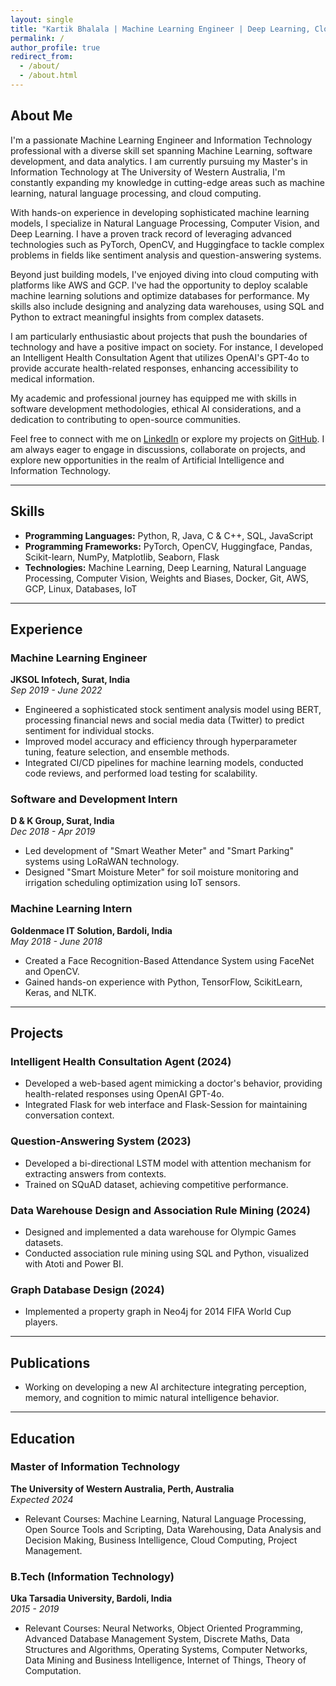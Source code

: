 ```yaml
---
layout: single
title: "Kartik Bhalala | Machine Learning Engineer | Deep Learning, Cloud, and Data Science"
permalink: /
author_profile: true
redirect_from: 
  - /about/
  - /about.html
---
```

## About Me

I'm a passionate Machine Learning Engineer and Information Technology professional with a diverse skill set spanning Machine Learning, software development, and data analytics. I am currently pursuing my Master's in Information Technology at The University of Western Australia, I'm constantly expanding my knowledge in cutting-edge areas such as machine learning, natural language processing, and cloud computing.

With hands-on experience in developing sophisticated machine learning models, I specialize in Natural Language Processing, Computer Vision, and Deep Learning. I have a proven track record of leveraging advanced technologies such as PyTorch, OpenCV, and Huggingface to tackle complex problems in fields like sentiment analysis and question-answering systems.

Beyond just building models, I've enjoyed diving into cloud computing with platforms like AWS and GCP. I've had the opportunity to deploy scalable machine learning solutions and optimize databases for performance. My skills also include designing and analyzing data warehouses, using SQL and Python to extract meaningful insights from complex datasets.

I am particularly enthusiastic about projects that push the boundaries of technology and have a positive impact on society. For instance, I developed an Intelligent Health Consultation Agent that utilizes OpenAI's GPT-4o to provide accurate health-related responses, enhancing accessibility to medical information.

My academic and professional journey has equipped me with skills in software development methodologies, ethical AI considerations, and a dedication to contributing to open-source communities.

Feel free to connect with me on [LinkedIn](https://www.linkedin.com/in/kartik-bhalala/) or explore my projects on [GitHub](https://github.com/kartikbhalala). I am always eager to engage in discussions, collaborate on projects, and explore new opportunities in the realm of Artificial Intelligence and Information Technology.

---

## Skills

- **Programming Languages:** Python, R, Java, C & C++, SQL, JavaScript
- **Programming Frameworks:** PyTorch, OpenCV, Huggingface, Pandas, Scikit-learn, NumPy, Matplotlib, Seaborn, Flask
- **Technologies:** Machine Learning, Deep Learning, Natural Language Processing, Computer Vision, Weights and Biases, Docker, Git, AWS, GCP, Linux, Databases, IoT

---

## Experience

### Machine Learning Engineer
**JKSOL Infotech, Surat, India**  
*Sep 2019 - June 2022*
- Engineered a sophisticated stock sentiment analysis model using BERT, processing financial news and social media data (Twitter) to predict sentiment for individual stocks.
- Improved model accuracy and efficiency through hyperparameter tuning, feature selection, and ensemble methods.
- Integrated CI/CD pipelines for machine learning models, conducted code reviews, and performed load testing for scalability.

### Software and Development Intern
**D & K Group, Surat, India**  
*Dec 2018 - Apr 2019*
- Led development of "Smart Weather Meter" and "Smart Parking" systems using LoRaWAN technology.
- Designed "Smart Moisture Meter" for soil moisture monitoring and irrigation scheduling optimization using IoT sensors.

### Machine Learning Intern
**Goldenmace IT Solution, Bardoli, India**  
*May 2018 - June 2018*
- Created a Face Recognition-Based Attendance System using FaceNet and OpenCV.
- Gained hands-on experience with Python, TensorFlow, ScikitLearn, Keras, and NLTK.

---

## Projects

### Intelligent Health Consultation Agent (2024)
- Developed a web-based agent mimicking a doctor's behavior, providing health-related responses using OpenAI GPT-4o.
- Integrated Flask for web interface and Flask-Session for maintaining conversation context.

### Question-Answering System (2023)
- Developed a bi-directional LSTM model with attention mechanism for extracting answers from contexts.
- Trained on SQuAD dataset, achieving competitive performance.

### Data Warehouse Design and Association Rule Mining (2024)
- Designed and implemented a data warehouse for Olympic Games datasets.
- Conducted association rule mining using SQL and Python, visualized with Atoti and Power BI.

### Graph Database Design (2024)
- Implemented a property graph in Neo4j for 2014 FIFA World Cup players.

---

## Publications

- Working on developing a new AI architecture integrating perception, memory, and cognition to mimic natural intelligence behavior.

---

## Education

### Master of Information Technology
**The University of Western Australia, Perth, Australia**  
*Expected 2024*  
- Relevant Courses: Machine Learning, Natural Language Processing, Open Source Tools and Scripting, Data Warehousing, Data Analysis and Decision Making, Business Intelligence, Cloud Computing, Project Management.

### B.Tech (Information Technology)
**Uka Tarsadia University, Bardoli, India**  
*2015 - 2019*  
- Relevant Courses: Neural Networks, Object Oriented Programming, Advanced Database Management System, Discrete Maths, Data Structures and Algorithms, Operating Systems, Computer Networks, Data Mining and Business Intelligence, Internet of Things, Theory of Computation.


